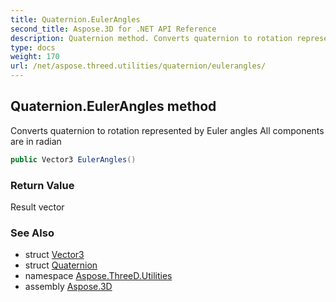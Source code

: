 ```yaml
---
title: Quaternion.EulerAngles
second_title: Aspose.3D for .NET API Reference
description: Quaternion method. Converts quaternion to rotation represented by Euler angles All components are in radian
type: docs
weight: 170
url: /net/aspose.threed.utilities/quaternion/eulerangles/
---
```

## Quaternion.EulerAngles method

Converts quaternion to rotation represented by Euler angles All components are in radian

```csharp
public Vector3 EulerAngles()
```

### Return Value

Result vector

### See Also

* struct [Vector3](../../vector3/)
* struct [Quaternion](../)
* namespace [Aspose.ThreeD.Utilities](../../quaternion/)
* assembly [Aspose.3D](../../../)


